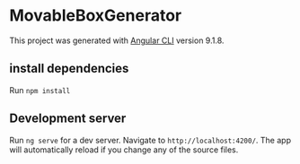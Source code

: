 # MovableBoxGenerator

This project was generated with [Angular CLI](https://github.com/angular/angular-cli) version 9.1.8.

## install dependencies

Run `npm install`

## Development server

Run `ng serve` for a dev server. Navigate to `http://localhost:4200/`. The app will automatically reload if you change any of the source files.


